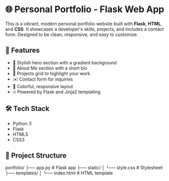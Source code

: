 # 🌐 Personal Portfolio - Flask Web App

This is a vibrant, modern personal portfolio website built with **Flask**, **HTML**, and **CSS**. It showcases a developer's skills, projects, and includes a contact form. Designed to be clean, responsive, and easy to customize.

## 🚀 Features

- 🎨 Stylish hero section with a gradient background
- 🙋 About Me section with a short bio
- 🧩 Projects grid to highlight your work
- ✉️ Contact form for inquiries
- 🌈 Colorful, responsive layout
- 🔥 Powered by Flask and Jinja2 templating

## 🛠 Tech Stack

- Python 3
- Flask
- HTML5
- CSS3

## 📁 Project Structure

portfolio/
├── app.py # Flask app
├── static/
│ └── style.css # Stylesheet
├── templates/
│ └── index.html # HTML template
